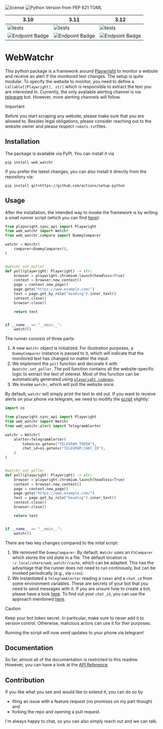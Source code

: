 ![license](https://img.shields.io/github/license/Emrys-Merlin/web_watchr)
![Python Version from PEP 621 TOML](https://img.shields.io/python/required-version-toml?tomlFilePath=https%3A%2F%2Fraw.githubusercontent.com%2FEmrys-Merlin%2Fweb_watchr%2Fmain%2Fpyproject.toml)

| 3.10 | 3.11 | 3.12 |
|------|------|------|
|![tests](https://img.shields.io/endpoint?url=https%3A%2F%2Fgist.githubusercontent.com%2FEmrys-Merlin%2Fec2e4e339a048ca0f0b996517d282a4a%2Fraw%2Fweb_watchr_3.10-junit-tests.json)|![tests](https://img.shields.io/endpoint?url=https%3A%2F%2Fgist.githubusercontent.com%2FEmrys-Merlin%2Fec2e4e339a048ca0f0b996517d282a4a%2Fraw%2Fweb_watchr_3.11-junit-tests.json)|![tests](https://img.shields.io/endpoint?url=https%3A%2F%2Fgist.githubusercontent.com%2FEmrys-Merlin%2Fec2e4e339a048ca0f0b996517d282a4a%2Fraw%2Fweb_watchr_3.12-junit-tests.json)|
|![Endpoint Badge](https://img.shields.io/endpoint?url=https%3A%2F%2Fgist.githubusercontent.com%2FEmrys-Merlin%2Fec2e4e339a048ca0f0b996517d282a4a%2Fraw%2F272263ce795e0ca0adf06fa6d8aa2fe496a778dd%2Fweb_watchr_3.10-cobertura-coverage.json)|![Endpoint Badge](https://img.shields.io/endpoint?url=https%3A%2F%2Fgist.githubusercontent.com%2FEmrys-Merlin%2Fec2e4e339a048ca0f0b996517d282a4a%2Fraw%2F272263ce795e0ca0adf06fa6d8aa2fe496a778dd%2Fweb_watchr_3.11-cobertura-coverage.json)|![Endpoint Badge](https://img.shields.io/endpoint?url=https%3A%2F%2Fgist.githubusercontent.com%2FEmrys-Merlin%2Fec2e4e339a048ca0f0b996517d282a4a%2Fraw%2F272263ce795e0ca0adf06fa6d8aa2fe496a778dd%2Fweb_watchr_3.11-cobertura-coverage.json)|

# WebWatchr

This python package is a framework around [Playwright](https://Playwright.dev/python) to monitor a website and receive an alert if the monitored text changes. The setup is quite modular. To specify the website to monitor, you need to define a `Callable[[Playwright], str]` which is responsible to extract the text you are interested in. Currently, the only available alerting channel is via [telegram](https://telegram.org) bot. However, more alerting channels will follow.

> [!IMPORTANT]
> Before you start scraping any website, please make sure that you are allowed to. Besides legal obligations, please consider reaching out to the website owner and please respect `robots.txt`files.

## Installation

The package is available via PyPI. You can install it via
```
pip install web_watchr
```
If you prefer the latest changes, you can also install it directly from the repository via:
```
pip install git+https://github.com/actions/setup-python
```

## Usage

After the installation, the intended way to invoke the framework is by writing a small runner script (which you can find [here](examples/simple_dummy_example.py)):
```Python
from playwright.sync_api import Playwright
from web_watchr import Watchr
from web_watchr.compare import DummyComparer

watchr = Watchr(
    comparer=DummyComparer(),
)


@watchr.set_poller
def poll(playwright: Playwright) -> str:
    browser = playwright.chromium.launch(headless=True)
    context = browser.new_context()
    page = context.new_page()
    page.goto("https://www.example.com/")
    text = page.get_by_role("heading").inner_text()
    context.close()
    browser.close()

    return text


if __name__ == "__main__":
    watchr()
```

The runner consists of three parts:

1. A new `Watchr` object is initialized. For illustration purposes, a `DummyComparer` instance is passed to it, which will indicate that the monitored text has changed no matter the input.
2. We implement the `poll` function and decorate it with `@watchr.set_poller`. The poll function contains all the website-specific logic to extract the text of interest. Most of this function can be automatically generated using [`playwright codegen`](https://playwright.dev/python/docs/codegen#running-codegen).
3. We invoke `watchr`, which will poll the website once.

By default, `watchr` will simply print the text to std out. If you want to receive alerts on your phone via telegram, we need to modify the [script](examples/simple_telegram_alerting.py) slightly:
```Python
import os

from playwright.sync_api import Playwright
from web_watchr import Watchr
from web_watchr.alert import TelegramAlerter

watchr = Watchr(
    alerter=TelegramAlerter(
        token=os.getenv("TELEGRAM_TOKEN"),
        chat_id=os.getenv("TELEGRAM_CHAT_ID"),
    )
)


@watchr.set_poller
def poll(playwright: Playwright) -> str:
    browser = playwright.chromium.launch(headless=True)
    context = browser.new_context()
    page = context.new_page()
    page.goto("https://www.example.com/")
    text = page.get_by_role("heading").inner_text()
    context.close()
    browser.close()

    return text


if __name__ == "__main__":
    watchr()
```

There are two key changes compared to the inital script:

1. We removed the `DummyComparer`. By default, `Watchr` uses an `FSComparer` which stores the old state in a file. The default location is `~/.local/share/web_watchr/cache`, which can be adapted. This has the advantage that the runner does not need to run continously, but can be invoked periodically (e.g., via `cron`).
2. We instantiated a `TelegramAlerter` reading a `token` and a `chat_id` from some environment variables. These are secrets of your bot that you need to send messages with it. If you are unsure how to create a bot, please have a look [here](https://core.telegram.org/bots/tutorial#obtain-your-bot-token). To find out your `chat_id`, you can use the approach mentioned [here](https://stackoverflow.com/a/32572159/9685500).

> [!CAUTION]
> Keep your bot token secret. In particular, make sure to never add it to version control. Otherwise, malicious actors can use it for ther purposes.

Running the script will now send updates to your phone via telegram!

## Documentation

So far, almost all of the documentation is restricted to this readme. However, you can have a look at the [API Reference](https://emrys-merlin.github.io/web_watchr/api).

## Contribution

If you like what you see and would like to extend it, you can do so by
- filing an issue with a feature request (no promises on my part though) and
- forking the repo and opening a pull request.

I'm always happy to chat, so you can also simply reach out and we can talk.
